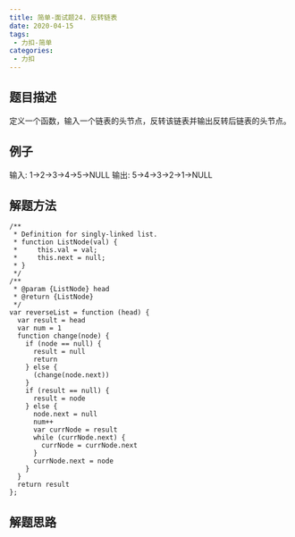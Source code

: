 ```yaml
---
title: 简单-面试题24. 反转链表
date: 2020-04-15
tags:
 - 力扣-简单
categories: 
 - 力扣
---
```

## 题目描述
定义一个函数，输入一个链表的头节点，反转该链表并输出反转后链表的头节点。
## 例子
输入: 1->2->3->4->5->NULL
输出: 5->4->3->2->1->NULL

## 解题方法

```
/**
 * Definition for singly-linked list.
 * function ListNode(val) {
 *     this.val = val;
 *     this.next = null;
 * }
 */
/**
 * @param {ListNode} head
 * @return {ListNode}
 */
var reverseList = function (head) {
  var result = head
  var num = 1
  function change(node) {
    if (node == null) {
      result = null
      return
    } else {
      (change(node.next))
    }
    if (result == null) {
      result = node
    } else {
      node.next = null
      num++
      var currNode = result
      while (currNode.next) {
        currNode = currNode.next
      }
      currNode.next = node
    }
  }
  return result
};
```
## 解题思路


